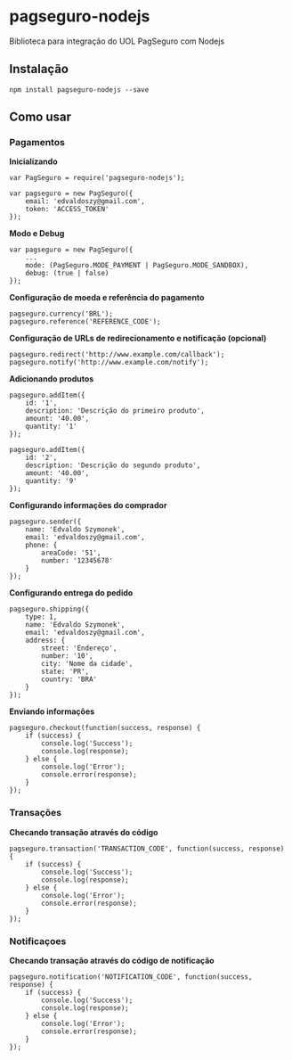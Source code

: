 # pagseguro-nodejs
Biblioteca para integração do UOL PagSeguro com Nodejs

## Instalação
`npm install pagseguro-nodejs --save`

## Como usar

### Pagamentos

**Inicializando**
```
var PagSeguro = require('pagseguro-nodejs');

var pagseguro = new PagSeguro({
    email: 'edvaldoszy@gmail.com',
    token: 'ACCESS_TOKEN'
});
```

**Modo e Debug**
```
var pagseguro = new PagSeguro({
    ...
    mode: (PagSeguro.MODE_PAYMENT | PagSeguro.MODE_SANDBOX),
    debug: (true | false)
});
```

**Configuração de moeda e referência do pagamento**
```
pagseguro.currency('BRL');
pagseguro.reference('REFERENCE_CODE');
```

**Configuração de URLs de redirecionamento e notificação (opcional)**
```
pagseguro.redirect('http://www.example.com/callback');
pagseguro.notify('http://www.example.com/notify');
```

**Adicionando produtos**
```
pagseguro.addItem({
    id: '1',
    description: 'Descrição do primeiro produto',
    amount: '40.00',
    quantity: '1'
});

pagseguro.addItem({
    id: '2',
    description: 'Descrição do segundo produto',
    amount: '40.00',
    quantity: '9'
});
```

**Configurando informações do comprador**
```
pagseguro.sender({
    name: 'Edvaldo Szymonek',
    email: 'edvaldoszy@gmail.com',
    phone: {
        areaCode: '51',
        number: '12345678'
    }
});
```

**Configurando entrega do pedido**
```
pagseguro.shipping({
    type: 1,
    name: 'Edvaldo Szymonek',
    email: 'edvaldoszy@gmail.com',
    address: {
        street: 'Endereço',
        number: '10',
        city: 'Nome da cidade',
        state: 'PR',
        country: 'BRA'
    }
});
```

**Enviando informações**
```
pagseguro.checkout(function(success, response) {
    if (success) {
        console.log('Success');
        console.log(response);
    } else {
        console.log('Error');
        console.error(response);
    }
});
```

### Transações

**Checando transação através do código**
```
pagseguro.transaction('TRANSACTION_CODE', function(success, response) {
    if (success) {
        console.log('Success');
        console.log(response);
    } else {
        console.log('Error');
        console.error(response);
    }
});
```

### Notificaçoes

**Checando transação através do código de notificação**
```
pagseguro.notification('NOTIFICATION_CODE', function(success, response) {
    if (success) {
        console.log('Success');
        console.log(response);
    } else {
        console.log('Error');
        console.error(response);
    }
});
```
